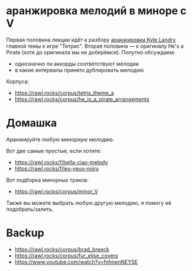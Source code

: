 # аранжировка мелодий в миноре с V

Первая половина лекции идёт к разбору [аранжировки Kyle Landry](https://www.youtube.com/watch?v=0Z_LNgzc-e0) главной темы к игре "Тетрис". Вторая половина — к оригиналу He's a Pirate (хотя до оригинала мы не доберёмся). Попутно обсуждаем:
- однозначно ли аккорды соответствуют мелодии
- в какие интервалы принято дублировать мелодию

Корпуса:
- https://rawl.rocks/corpus/tetris_theme_a
- https://rawl.rocks/corpus/he_is_a_pirate_arrangements

# Домашка

Аранжируйте любую минорную мелодию.

Вот две самые простые, если хотите:
- https://rawl.rocks/f/bella-ciao-melody
- https://rawl.rocks/f/les-yeux-noirs

Вот подборка минорных трэков:
- https://rawl.rocks/corpus/minor_V

Также вы можете выбрать любую другую мелодию, я помогу её подобрать/залить.

# Backup

- https://rawl.rocks/corpus/brad_breeck
- https://rawl.rocks/corpus/fur_elise_covers
- https://www.youtube.com/watch?v=fnhnenNEYSE
